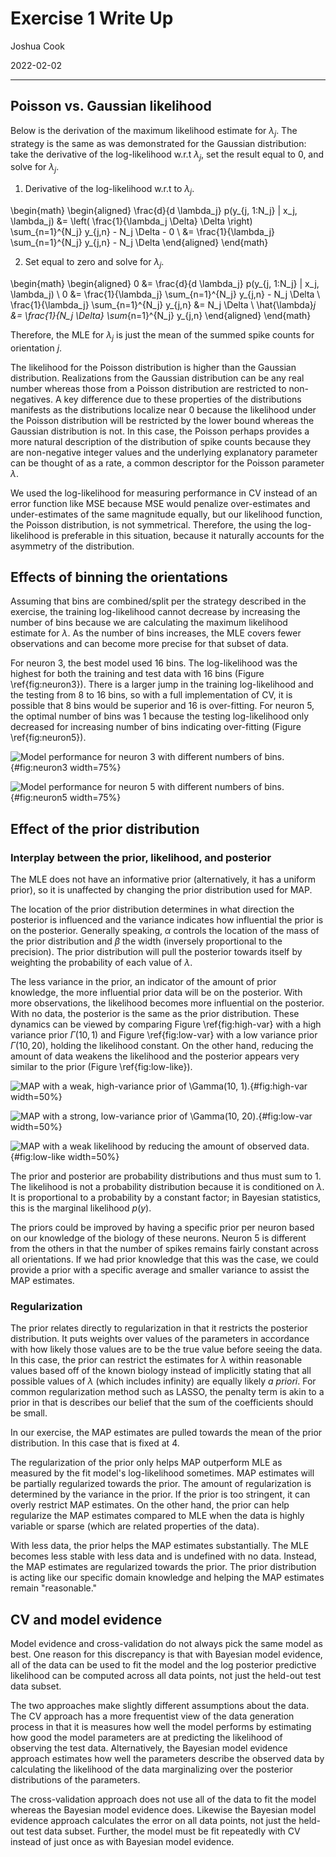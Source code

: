 # Exercise 1 Write Up

Joshua Cook

2022-02-02

---

## Poisson vs. Gaussian likelihood

Below is the derivation of the maximum likelihood estimate for $\lambda_j$. The strategy is the same as was demonstrated for the Gaussian distribution: take the derivative of the log-likelihood w.r.t $\lambda_j$, set the result equal to 0, and solve for $\lambda_j$.

1. Derivative of the log-likelihood w.r.t to $\lambda_j$.

\begin{math}
\begin{aligned}
 \frac{d}{d \lambda_j} p(y_{j, 1:N_j} | x_j, \lambda_j) &= \left( \frac{1}{\lambda_j \Delta} \Delta \right) \sum_{n=1}^{N_j} y_{j,n} - N_j \Delta - 0 \\
 &= \frac{1}{\lambda_j} \sum_{n=1}^{N_j} y_{j,n} - N_j \Delta
\end{aligned}
\end{math}

2. Set equal to zero and solve for $\lambda_j$.

\begin{math}
\begin{aligned}
0 &= \frac{d}{d \lambda_j} p(y_{j, 1:N_j} | x_j, \lambda_j) \\
0 &= \frac{1}{\lambda_j} \sum_{n=1}^{N_j} y_{j,n} - N_j \Delta \\
\frac{1}{\lambda_j} \sum_{n=1}^{N_j} y_{j,n} &= N_j \Delta \\
\hat{\lambda}_j &= \frac{1}{N_j \Delta} \sum_{n=1}^{N_j} y_{j,n}
\end{aligned}
\end{math}

Therefore, the MLE for $\lambda_j$ is just the mean of the summed spike counts for orientation $j$.

The likelihood for the Poisson distribution is higher than the Gaussian distribution.
Realizations from the Gaussian distribution can be any real number whereas those from a Poisson distribution are restricted to non-negatives.
A key difference due to these properties of the distributions manifests as the distributions localize near 0 because the likelihood under the Poisson distribution will be restricted by the lower bound whereas the Gaussian distribution is not.
In this case, the Poisson perhaps provides a more natural description of the distribution of spike counts because they are non-negative integer values and the underlying explanatory parameter can be thought of as a rate, a common descriptor for the Poisson parameter $\lambda$.

We used the log-likelihood for measuring performance in CV instead of an error function like MSE because MSE would penalize over-estimates and under-estimates of the same magnitude equally, but our likelihood function, the Poisson distribution, is not symmetrical.
Therefore, the using the log-likelihood is preferable in this situation, because it naturally accounts for the asymmetry of the distribution.

## Effects of binning the orientations

Assuming that bins are combined/split per the strategy described in the exercise, the training log-likelihood cannot decrease by increasing the number of bins because we are calculating the maximum likelihood estimate for $\lambda$.
As the number of bins increases, the MLE covers fewer observations and can become more precise for that subset of data.

For neuron 3, the best model used 16 bins.
The log-likelihood was the highest for both the training and test data with 16 bins (Figure \ref{fig:neuron3}).
There is a larger jump in the training log-likelihood and the testing from 8 to 16 bins, so with a full implementation of CV, it is possible that 8 bins would be superior and 16 is over-fitting.
For neuron 5, the optimal number of bins was 1 because the testing log-likelihood only decreased for increasing number of bins indicating over-fitting (Figure \ref{fig:neuron5}).

![Model performance for neuron 3 with different numbers of bins.](02_exercise-1-writeup_assets/005_number-bins-neuron3.png){#fig:neuron3 width=75%}

![Model performance for neuron 5 with different numbers of bins.](02_exercise-1-writeup_assets/010_number-bins-neuron5.png){#fig:neuron5 width=75%}

## Effect of the prior distribution

### Interplay between the prior, likelihood, and posterior

The MLE does not have an informative prior (alternatively, it has a uniform prior), so it is unaffected by changing the prior distribution used for MAP.

The location of the prior distribution determines in what direction the posterior is influenced and the variance indicates how influential the prior is on the posterior.
Generally speaking, $\alpha$ controls the location of the mass of the prior distribution and $\beta$ the width (inversely proportional to the precision).
The prior distribution will pull the posterior towards itself by weighting the probability of each value of $\lambda$.

The less variance in the prior, an indicator of the amount of prior knowledge, the more influential prior data will be on the posterior.
With more observations, the likelihood becomes more influential on the posterior.
With no data, the posterior is the same as the prior distribution.
These dynamics can be viewed by comparing Figure \ref{fig:high-var} with a high variance prior $\Gamma(10, 1)$ and Figure \ref{fig:low-var} with a low variance prior $\Gamma(10, 20)$, holding the likelihood constant.
On the other hand, reducing the amount of data weakens the likelihood and the posterior appears very similar to the prior (Figure \ref{fig:low-like}).

![MAP with a weak, high-variance prior of $\Gamma(10, 1)$.](02_exercise-1-writeup_assets/015_high-variance-prior.png){#fig:high-var width=50%}

![MAP with a strong, low-variance prior of $\Gamma(10, 20)$.](02_exercise-1-writeup_assets/020_low-variance-prior.png){#fig:low-var width=50%}

![MAP with a weak likelihood by reducing the amount of observed data.](02_exercise-1-writeup_assets/025_low-likelihood.png){#fig:low-like width=50%}

The prior and posterior are probability distributions and thus must sum to 1.
The likelihood is not a probability distribution because it is conditioned on $\lambda$.
It is proportional to a probability by a constant factor; in Bayesian statistics, this is the marginal likelihood $p(y)$.

The priors could be improved by having a specific prior per neuron based on our knowledge of the biology of these neurons.
Neuron 5 is different from the others in that the number of spikes remains fairly constant across all orientations.
If we had prior knowledge that this was the case, we could provide a prior with a specific average and smaller variance to assist the MAP estimates.

### Regularization

The prior relates directly to regularization in that it restricts the posterior distribution.
It puts weights over values of the parameters in accordance with how likely those values are to be the true value before seeing the data.
In this case, the prior can restrict the estimates for $\lambda$ within reasonable values based off of the known biology instead of implicitly stating that all possible values of $\lambda$ (which includes infinity) are equally likely _a priori_.
For common regularization method such as LASSO, the penalty term is akin to a prior in that is describes our belief that the sum of the coefficients should be small.

In our exercise, the MAP estimates are pulled towards the mean of the prior distribution.
In this case that is fixed at 4.

The regularization of the prior only helps MAP outperform MLE as measured by the fit model's log-likelihood sometimes.
MAP estimates will be partially regularized towards the prior.
The amount of regularization is determined by the variance in the prior.
If the prior is too stringent, it can overly restrict MAP estimates.
On the other hand, the prior can help regularize the MAP estimates compared to MLE when the data is highly variable or sparse (which are related properties of the data).

With less data, the prior helps the MAP estimates substantially.
The MLE becomes less stable with less data and is undefined with no data.
Instead, the MAP estimates are regularized towards the prior.
The prior distribution is acting like our specific domain knowledge and helping the MAP estimates remain "reasonable."

## CV and model evidence

Model evidence and cross-validation do not always pick the same model as best.
One reason for this discrepancy is that with Bayesian model evidence, all of the data can be used to fit the model and the log posterior predictive likelihood can be computed across all data points, not just the held-out test data subset.

The two approaches make slightly different assumptions about the data.
The CV approach has a more frequentist view of the data generation process in that it is measures how well the model performs by estimating how good the model parameters are at predicting the likelihood of observing the test data.
Alternatively, the Bayesian model evidence approach estimates how well the parameters describe the observed data by calculating the likelihood of the data marginalizing over the posterior distributions of the parameters.

The cross-validation approach does not use all of the data to fit the model whereas the Bayesian model evidence does.
Likewise the Bayesian model evidence approach calculates the error on all data points, not just the held-out test data subset.
Further, the model must be fit repeatedly with CV instead of just once as with Bayesian model evidence.
